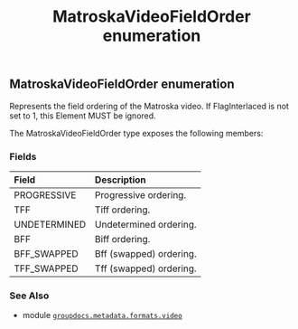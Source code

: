 ﻿---
title: MatroskaVideoFieldOrder enumeration
second_title: GroupDocs.Metadata for Python via .NET API References
description: 
type: docs
url: /python-net/groupdocs.metadata.formats.video/matroskavideofieldorder/
is_root: false
weight: 400
---

## MatroskaVideoFieldOrder enumeration

Represents the field ordering of the Matroska video. 
If FlagInterlaced is not set to 1, this Element MUST be ignored.



The MatroskaVideoFieldOrder type exposes the following members:

### Fields
| Field | Description |
| :- | :- |
| PROGRESSIVE | Progressive ordering. |
| TFF | Tiff ordering. |
| UNDETERMINED | Undetermined ordering. |
| BFF | Biff ordering. |
| BFF_SWAPPED | Bff (swapped) ordering. |
| TFF_SWAPPED | Tff (swapped) ordering. |



### See Also
* module [`groupdocs.metadata.formats.video`](..)

